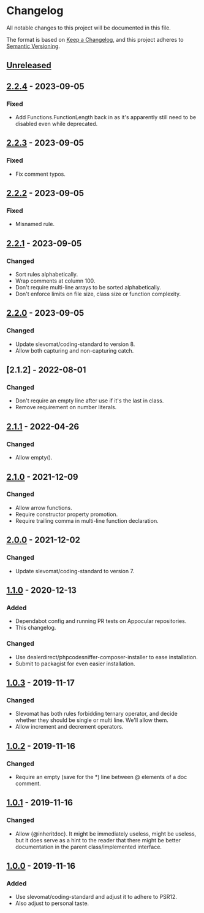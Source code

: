 # Changelog
All notable changes to this project will be documented in this file.

The format is based on [Keep a Changelog](https://keepachangelog.com/en/1.0.0/),
and this project adheres to [Semantic Versioning](https://semver.org/spec/v2.0.0.html).

## [Unreleased]

## [2.2.4] - 2023-09-05
### Fixed
- Add Functions.FunctionLength back in as it's apparently still need
  to be disabled even while deprecated. 

## [2.2.3] - 2023-09-05
### Fixed
- Fix comment typos.

## [2.2.2] - 2023-09-05
### Fixed
- Misnamed rule.

## [2.2.1] - 2023-09-05
### Changed
- Sort rules alphabetically.
- Wrap comments at column 100.
- Don't require multi-line arrays to be sorted alphabetically.
- Don't enforce limits on file size, class size or function complexity.

## [2.2.0] - 2023-09-05
### Changed
- Update slevomat/coding-standard to version 8.
- Allow both capturing and non-capturing catch.

## [2.1.2] - 2022-08-01
### Changed
- Don't require an empty line after use if it's the last in class.
- Remove requirement on number literals.

## [2.1.1] - 2022-04-26
### Changed
- Allow empty().

## [2.1.0] - 2021-12-09
### Changed
- Allow arrow functions.
- Require constructor property promotion.
- Require trailing comma in multi-line function declaration.

## [2.0.0] - 2021-12-02
### Changed
- Update slevomat/coding-standard to version 7.

## [1.1.0] - 2020-12-13
### Added
- Dependabot config and running PR tests on Appocular
  repositories.
- This changelog.

### Changed
- Use dealerdirect/phpcodesniffer-composer-installer to ease
  installation.
- Submit to packagist for even easier installation.

## [1.0.3] - 2019-11-17
### Changed
- Slevomat has both rules forbidding ternary operator, and decide
  whether they should be single or multi line. We'll allow them.
- Allow increment and decrement operators.

## [1.0.2] - 2019-11-16
### Changed
- Require an empty (save for the *) line between @ elements of a doc
  comment.

## [1.0.1] - 2019-11-16
### Changed
- Allow {@inheritdoc}. It might be immediately useless, might be
  useless, but it does serve as a hint to the reader that there might
  be better documentation in the parent class/implemented interface.

## [1.0.0] - 2019-11-16
### Added
- Use slevomat/coding-standard and adjust it to adhere to PSR12.
- Also adjust to personal taste.

[Unreleased]: https://github.com/appocular/coding-standard/compare/2.2.4...HEAD
[2.2.4]: https://github.com/appocular/coding-standard/compare/2.2.3...2.2.4
[2.2.3]: https://github.com/appocular/coding-standard/compare/2.2.2...2.2.3
[2.2.2]: https://github.com/appocular/coding-standard/compare/2.2.1...2.2.2
[2.2.1]: https://github.com/appocular/coding-standard/compare/2.2.0...2.2.1
[2.2.0]: https://github.com/appocular/coding-standard/compare/2.1.2...2.2.0
[2.1.1]: https://github.com/appocular/coding-standard/compare/2.1.1...2.1.2
[2.1.1]: https://github.com/appocular/coding-standard/compare/2.1.0...2.1.1
[2.1.0]: https://github.com/appocular/coding-standard/compare/2.0.0...2.1.0
[2.0.0]: https://github.com/appocular/coding-standard/compare/1.1.0...2.0.0
[1.1.0]: https://github.com/appocular/coding-standard/compare/1.0.2...1.1.0
[1.0.3]: https://github.com/appocular/coding-standard/compare/1.0.2...1.0.3
[1.0.2]: https://github.com/appocular/coding-standard/compare/1.0.1...1.0.2
[1.0.1]: https://github.com/appocular/coding-standard/compare/1.0.0...1.0.1
[1.0.0]: https://github.com/appocular/coding-standard/releases/tag/1.0.0
